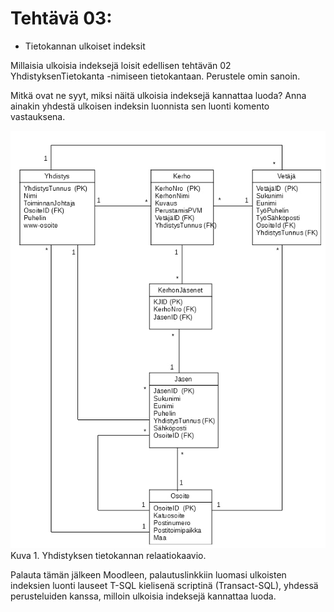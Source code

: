 # Tehtävä 03:

- Tietokannan ulkoiset indeksit

Millaisia ulkoisia indeksejä loisit edellisen tehtävän 02 YhdistyksenTietokanta -nimiseen tietokantaan. Perustele omin sanoin.

Mitkä ovat ne syyt, miksi näitä ulkoisia indeksejä kannattaa luoda? Anna ainakin yhdestä ulkoisen indeksin luonnista sen luonti komento vastauksena.

![](YhdistyksenTietokantaKaavio.jpg)<br>
Kuva 1. Yhdistyksen tietokannan relaatiokaavio.

Palauta tämän jälkeen Moodleen, palautuslinkkiin luomasi ulkoisten indeksien  luonti lauseet T-SQL kielisenä scriptinä (Transact-SQL), yhdessä perusteluiden kanssa, milloin ulkoisia indeksejä kannattaa luoda.
